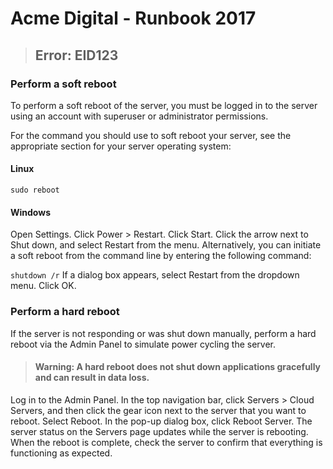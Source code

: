 # Acme Digital - Runbook 2017
>## Error: EID123


### Perform a soft reboot

To perform a soft reboot of the server, you must be logged in to the server using an account with superuser or administrator permissions.

For the command you should use to soft reboot your server, see the appropriate section for your server operating system:

#### Linux

```sudo reboot```

#### Windows

Open Settings. Click Power > Restart.
Click Start. Click the arrow next to Shut down, and select Restart from the menu.
Alternatively, you can initiate a soft reboot from the command line by entering the following command:

```shutdown /r```
If a dialog box appears, select Restart from the dropdown menu. Click OK.

###  Perform a hard reboot

If the server is not responding or was shut down manually, perform a hard reboot via the Admin Panel to simulate power cycling the server.

>#### Warning: A hard reboot does not shut down applications gracefully and can result in data loss.

Log in to the Admin Panel.
In the top navigation bar, click Servers > Cloud Servers, and then click the gear icon next to the server that you want to reboot.
Select Reboot.
In the pop-up dialog box, click Reboot Server.
The server status on the Servers page updates while the server is rebooting. When the reboot is complete, check the server to confirm that everything is functioning as expected.
